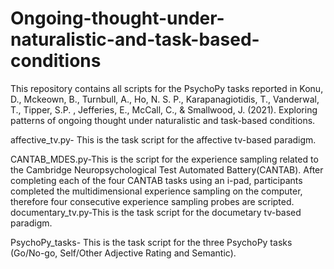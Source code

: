 # Ongoing-thought-under-naturalistic-and-task-based-conditions
This repository contains all scripts for the PsychoPy tasks reported in Konu, D., Mckeown, B., Turnbull, A., Ho, N. S. P., Karapanagiotidis, T., Vanderwal, T., Tipper, S.P. , Jefferies, E., McCall, C., &amp; Smallwood, J. (2021). Exploring patterns of ongoing thought under naturalistic and task-based conditions.

affective_tv.py- This is the task script for the affective tv-based paradigm.

CANTAB_MDES.py-This is the script for the experience sampling related to the Cambridge Neuropsychological Test Automated Battery(CANTAB). After completing each of the four CANTAB tasks using an i-pad, participants completed the multidimensional experience sampling on the computer, therefore four consecutive experience sampling probes are scripted.  
documentary_tv.py-This is the task script for the documetary tv-based paradigm. 

PsychoPy_tasks- This is the task script for the three PsychoPy tasks (Go/No-go, Self/Other Adjective Rating and Semantic). 
